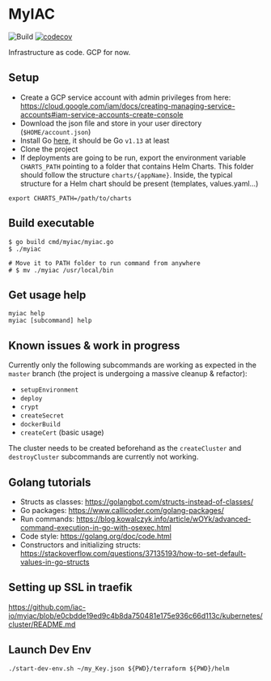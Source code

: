 # MyIAC

![Build](https://github.com/iac-io/myiac/workflows/Build%20MyIaC/badge.svg?branch=master) 
[![codecov](https://codecov.io/gh/iac-io/myiac/branch/master/graph/badge.svg?token=RSFM9B2QJ5)](https://codecov.io/gh/iac-io/myiac)

Infrastructure as code. GCP for now.

## Setup

* Create a GCP service account with admin privileges from here: https://cloud.google.com/iam/docs/creating-managing-service-accounts#iam-service-accounts-create-console
* Download the json file and store in your user directory (`$HOME/account.json`)
* Install Go [here](https://golang.org/dl/), it should be Go `v1.13` at least
* Clone the project
* If deployments are going to be run, export the environment variable `CHARTS_PATH` pointing to a folder that contains Helm Charts. This folder should follow the structure `charts/{appName}`. Inside, the typical structure for a Helm chart should be present (templates, values.yaml...)
```
export CHARTS_PATH=/path/to/charts
```

## Build executable

```
$ go build cmd/myiac/myiac.go
$ ./myiac

# Move it to PATH folder to run command from anywhere
# $ mv ./myiac /usr/local/bin
```

## Get usage help

```
myiac help
myiac [subcommand] help
```

## Known issues & work in progress

Currently only the following subcommands are working as expected in the `master` branch (the project is undergoing a massive cleanup & refactor):

- `setupEnvironment`
- `deploy`
- `crypt`
- `createSecret`
- `dockerBuild`
- `createCert` (basic usage)

The cluster needs to be created beforehand as the `createCluster` and `destroyCluster` subcommands are currently not working.

## Golang tutorials

* Structs as classes: https://golangbot.com/structs-instead-of-classes/
* Go packages: https://www.callicoder.com/golang-packages/
* Run commands: https://blog.kowalczyk.info/article/wOYk/advanced-command-execution-in-go-with-osexec.html
* Code style: https://golang.org/doc/code.html
* Constructors and initializing structs: https://stackoverflow.com/questions/37135193/how-to-set-default-values-in-go-structs

## Setting up SSL in traefik

https://github.com/iac-io/myiac/blob/e0cbdde19ed9c4b8da750481e175e936c66d113c/kubernetes/cluster/README.md

## Launch Dev Env

```
./start-dev-env.sh ~/my_Key.json ${PWD}/terraform ${PWD}/helm
```